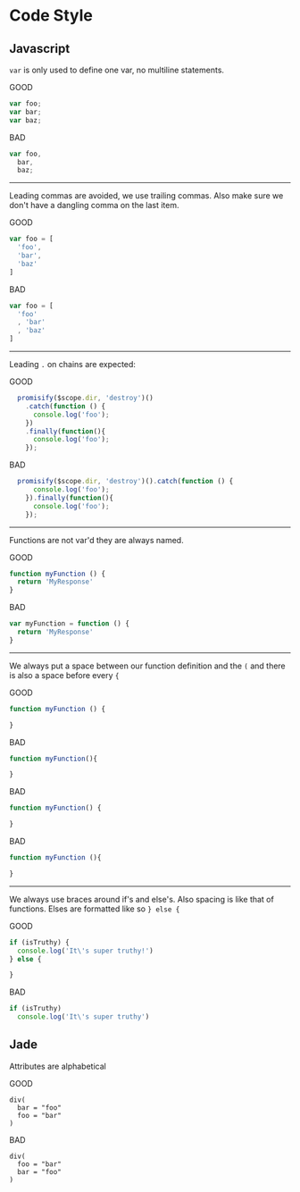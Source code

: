 Code Style
=============

## Javascript

`var` is only used to define one var, no multiline statements.

GOOD
```javascript
var foo;
var bar;
var baz;
```

BAD
```javascript
var foo,
  bar,
  baz;
```

---

Leading commas are avoided, we use trailing commas. Also make sure we don't have a dangling comma on the last item.

GOOD
```javascript
var foo = [
  'foo',
  'bar',
  'baz'
]
```

BAD
```javascript
var foo = [
  'foo'
  , 'bar'
  , 'baz'
]
```

---

Leading `.` on chains are expected:

GOOD
```javascript
  promisify($scope.dir, 'destroy')()
    .catch(function () {
      console.log('foo');
    })
    .finally(function(){
      console.log('foo');
    });
```

BAD
```javascript
  promisify($scope.dir, 'destroy')().catch(function () {
      console.log('foo');
    }).finally(function(){
      console.log('foo');
    });
```

---

Functions are not var'd they are always named.

GOOD
```javascript
function myFunction () {
  return 'MyResponse'
}
```

BAD
```javascript
var myFunction = function () {
  return 'MyResponse'
}
```

---

We always put a space between our function definition and the `(` and there is also a space before every `{`

GOOD
```javascript
function myFunction () {

}
```

BAD
```javascript
function myFunction(){

}
```

BAD
```javascript
function myFunction() {

}
```

BAD
```javascript
function myFunction (){

}
```

---

We always use braces around if's and else's. Also spacing is like that of functions. Elses are formatted like so `} else {`

GOOD
```javascript
if (isTruthy) {
  console.log('It\'s super truthy!')
} else {

}
```

BAD
```javascript
if (isTruthy)
  console.log('It\'s super truthy')
```

## Jade

Attributes are alphabetical

GOOD
```
div(
  bar = "foo"
  foo = "bar"
)
```

BAD
```
div(
  foo = "bar"
  bar = "foo"
)
```